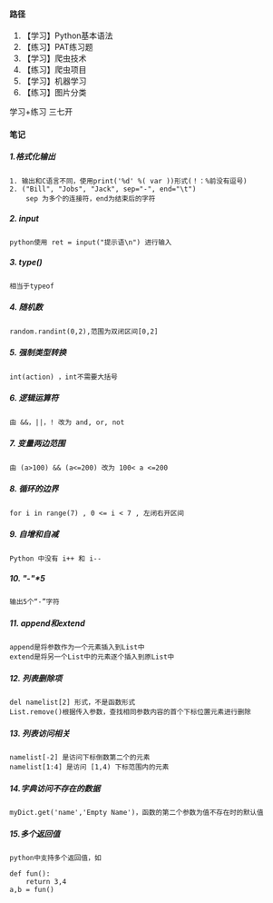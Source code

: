 #### 路径
1. 【学习】Python基本语法  
2. 【练习】PAT练习题
3. 【学习】爬虫技术
4. 【练习】爬虫项目
5. 【学习】机器学习
6. 【练习】图片分类

学习+练习 三七开

#### 笔记
##### 1.格式化输出
    1. 输出和C语言不同，使用print('%d' %( var ))形式(！：%前没有逗号)
    2. ("Bill", "Jobs", "Jack", sep="-", end="\t")
        sep 为多个的连接符，end为结束后的字符      
##### 2. input
    python使用 ret = input("提示语\n") 进行输入
##### 3.  type()
    相当于typeof
##### 4.  随机数
    random.randint(0,2),范围为双闭区间[0,2]
##### 5.  强制类型转换
    int(action) ，int不需要大括号
##### 6.  逻辑运算符 
    由 &&，||，! 改为 and, or, not
##### 7. 变量两边范围
    由 (a>100) && (a<=200) 改为 100< a <=200
##### 8. 循环的边界
    for i in range(7) , 0 <= i < 7 , 左闭右开区间
##### 9. 自增和自减
    Python 中没有 i++ 和 i-- 
##### 10. "-"*5
    输出5个“-”字符
##### 11. append和extend
    append是将参数作为一个元素插入到List中
    extend是将另一个List中的元素逐个插入到原List中
##### 12. 列表删除项
    del namelist[2] 形式，不是函数形式
    List.remove()根据传入参数，查找相同参数内容的首个下标位置元素进行删除
##### 13. 列表访问相关
    namelist[-2] 是访问下标倒数第二个的元素
    namelist[1:4] 是访问 [1,4) 下标范围内的元素
##### 14.字典访问不存在的数据
    myDict.get('name','Empty Name')，函数的第二个参数为值不存在时的默认值
##### 15.多个返回值
    python中支持多个返回值，如
```
def fun():  
    return 3,4
a,b = fun()
```

